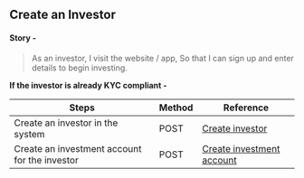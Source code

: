## Create an Investor

#### Story -
> As an investor, I visit the website / app, So that I can sign up and enter details to begin investing.

**If the investor is already KYC compliant -**

|     Steps    |     Method       |    Reference    |
|--------------|------------------|-----------------|
| Create an investor in the system | POST | [Create investor](https://fintechprimitives.com/api/#post-create-investor) |
| Create an investment account for the investor | POST | [Create investment account](https://fintechprimitives.com/api/#post-create-investment-account) |
